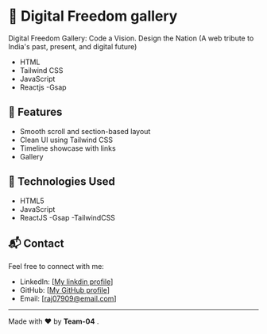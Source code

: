 # 💼 Digital Freedom gallery


Digital Freedom Gallery: Code a Vision. Design the Nation
(A web tribute to India's past, present, and digital future)

- HTML
- Tailwind CSS
- JavaScript
- Reactjs
-Gsap


## 🚀 Features


- Smooth scroll and section-based layout
- Clean UI using Tailwind CSS
- Timeline showcase with links
- Gallery


## 🔧 Technologies Used

- HTML5  
- JavaScript
- ReactJS
-Gsap
-TailwindCSS




## 📬 Contact

Feel free to connect with me:

- LinkedIn: [[My linkdin profile](https://www.linkedin.com/in/shubham-raj-0a0515357/)]
- GitHub: [[My GitHub profile](https://github.com/CSShubham)]
- Email: [raj07909@email.com]

---

Made with ❤️ by **Team-04**
.

